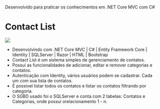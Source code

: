 Desenvolvido para praticar os conhecimentos em .NET Core MVC com C#

# Contact List

<img src="~/ContactList/wwwroot/images/print-index.png">

* Desenvolvindo com .NET Core MVC | C# | Entity Framework Core | Identity | SQLServer | Razor | HTML | Bootstrap
* Contact List é um sistema simples de gerenciamento de contatos.
* Possui as funcionalidades de adicionar, editar e remover categorias e contatos.
* Autenticação com Identity, vários usuários podem se cadastrar. Cada um com sua lista de contatos.
* É possivel listar todos os contatos e listar os contatos filtrando por categoria.
* O SGBD usado foi o SQLServer e conta com 2 tabelas: Contatos e Categorias, onde possui orelacionamento 1 - n.
